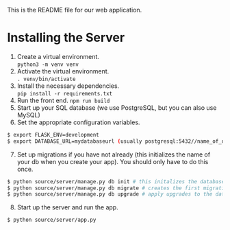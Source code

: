 This is the README file for our web application.

# Installing the Server
1. Create a virtual environment.  
`python3 -m venv venv`
2. Activate the virtual environment.  
`. venv/bin/activate`
3. Install the necessary dependencies.  
`pip install -r requirements.txt`
4. Run the front end.
`npm run build`
5. Start up your SQL database (we use PostgreSQL, but you can also use MySQL)
6. Set the appropriate configuration variables.
```bash
$ export FLASK_ENV=development
$ export DATABASE_URL=mydatabaseurl (usually postgresql:5432//name_of_db)
```
7. Set up migrations if you have not already (this initializes the name of your db when you create your app). You should only have to do this once.
```bash
$ python source/server/manage.py db init # this initalizes the database
$ python source/server/manage.py db migrate # creates the first migration
$ python source/server/manage.py db upgrade # apply upgrades to the database
```

8. Start up the server and run the app.
```bash
$ python source/server/app.py
```
